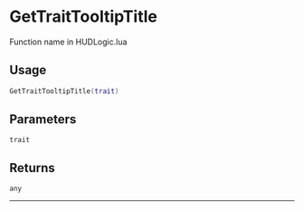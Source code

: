 # GetTraitTooltipTitle
Function name in HUDLogic.lua
## Usage
```lua
GetTraitTooltipTitle(trait)
```
## Parameters
`trait`
## Returns
`any`

---